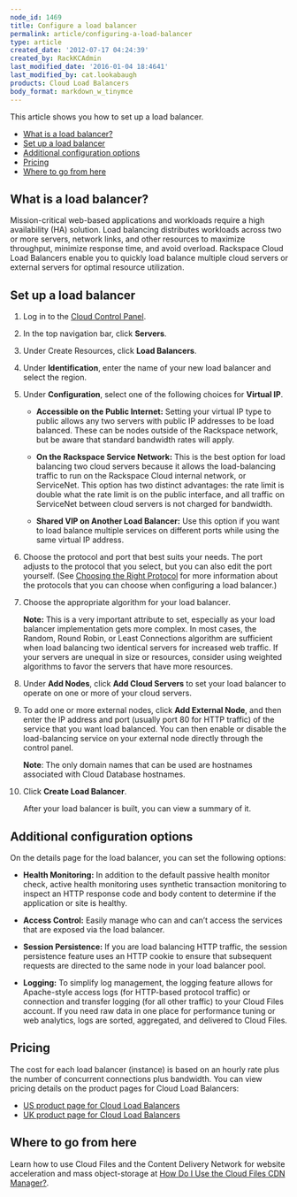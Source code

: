 ```yaml
---
node_id: 1469
title: Configure a load balancer
permalink: article/configuring-a-load-balancer
type: article
created_date: '2012-07-17 04:24:39'
created_by: RackKCAdmin
last_modified_date: '2016-01-04 18:4641'
last_modified_by: cat.lookabaugh
products: Cloud Load Balancers
body_format: markdown_w_tinymce
---
```


This article shows you how to set up a load balancer.

- [What is a load balancer?](#wialb)
- [Set up a load balancer](#sualb)
- [Additional configuration options](#aco)
- [Pricing](#pricing)
- [Where to go from here](#wtgfh)

<a name="wialb"></a>

## What is a load balancer?

Mission-critical web-based applications and workloads require a high availability (HA) solution. Load balancing distributes workloads across two or more servers, network links, and other resources to maximize throughput, minimize response time, and avoid overload. Rackspace Cloud Load Balancers enable you to quickly load balance multiple cloud servers or external servers for optimal resource utilization.


<a name="sualb"></a>

## Set up a load balancer

1. Log in to the [Cloud Control Panel](http://mycloud.rackspace.com).
 
2. In the top navigation bar, click **Servers**.

3. Under Create Resources, click **Load Balancers**. 

4. Under **Identification**, enter the name of your new load balancer and select the region.
 
5. Under **Configuration**, select one of the following choices for **Virtual IP**.

    - **Accessible on the Public Internet:** Setting your virtual IP type to public allows any two servers with public IP addresses to be load balanced. These can be nodes outside of the Rackspace network, but be aware that standard bandwidth rates will apply.

    - **On the Rackspace Service Network:** This is the best option for load balancing two cloud servers because it allows the load-balancing traffic to run on the Rackspace Cloud internal network, or ServiceNet. This option has two distinct advantages: the rate limit is double what the rate limit is on the public interface, and all traffic on ServiceNet between cloud servers is not charged for bandwidth.

    - **Shared VIP on Another Load Balancer:** Use this option if you want to load balance multiple services on different ports while using the same virtual IP address.
	
6. Choose the protocol and port that best suits your needs. The port adjusts to the protocol that you select, but you can also edit the port yourself. (See [Choosing the Right Protocol](http://www.rackspace.com/knowledge_center/article/choosing-the-right-protocol-0) for more information about the protocols that you can choose when configuring a load balancer.)
 
7. Choose the appropriate algorithm for your load balancer.

    **Note:** This is a very important attribute to set, especially as your load balancer implementation gets more complex. In most cases, the Random, Round Robin, or Least Connections algorithm are sufficient when load balancing two identical servers for increased web traffic. If your servers are unequal in size or resources, consider using weighted algorithms to favor the servers that have more resources.
 
8.	Under **Add Nodes**, click **Add Cloud Servers** to set your load balancer to operate on one or more of your cloud servers.
<a name="hostname"></a>
9.	To add one or more external nodes, click **Add External Node**, and then enter the IP address and port (usually port 80 for HTTP traffic) of the service that you want load balanced. You can then enable or disable the load-balancing service on your external node directly through the control panel.

    **Note**: The only domain names that can be used are hostnames associated with Cloud Database hostnames.

10.	Click **Create Load Balancer**.

    After your load balancer is built, you can view a summary of it.


<a name="aco"></a>

## Additional configuration options

On the details page for the load balancer, you can set the following options:

- **Health Monitoring:** In addition to the default passive health monitor check, active health monitoring uses synthetic transaction monitoring to inspect an HTTP response code and body content to determine if the application or site is healthy.

- **Access Control:** Easily manage who can and can’t access the services that are exposed via the load balancer.

- **Session Persistence:** If you are load balancing HTTP traffic, the session persistence feature uses an HTTP cookie to ensure that subsequent requests are directed to the same node in your load balancer pool.

- **Logging:** To simplify log management, the logging feature allows for Apache-style access logs (for HTTP-based protocol traffic) or connection and transfer logging (for all other traffic) to your Cloud Files account. If you need raw data in one place for performance tuning or web analytics, logs are sorted, aggregated, and delivered to Cloud Files.


<a name="pricing"></a>

## Pricing

The cost for each load balancer (instance) is based on an hourly rate plus the number of concurrent connections plus bandwidth.  You can view pricing details on the product pages for Cloud Load Balancers:

- [US product page for Cloud Load Balancers](http://www.rackspace.com/cloud/load-balancing/)
- [UK product page for Cloud Load Balancers](http://www.rackspace.co.uk/cloud-load-balancers/)


<a name="wtgfh"></a>

## Where to go from here

Learn how to use Cloud Files and the Content Delivery Network for website acceleration and mass object-storage at [How Do I Use the Cloud Files CDN Manager?](http://www.rackspace.com/knowledge_center/frequently-asked-question/how-do-i-use-the-cloud-files-cdn-manager).

<p>&nbsp;</p>
